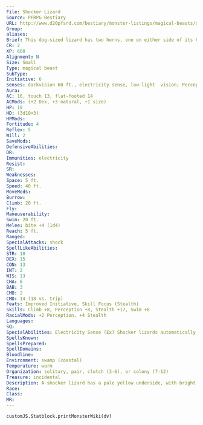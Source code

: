 ```yaml
---
File: Shocker Lizard
Source: PFRPG Bestiary
URL: http://www.d20pfsrd.com/bestiary/monster-listings/magical-beasts/shocker-lizard
Group: 
aliases: 
Brief: This dog-sized lizard has two horns, one on either side of its head, and green scales that crackle with sparks of lightning.
CR: 2
XP: 600
Alignment: N
Size: Small
Type: magical beast
SubType: 
Initiative: 6
Senses: darkvision 60 ft., electricity sense, low-light  vision; Perception +8
Aura: 
AC: 16, touch 13, flat-footed 14
ACMods: (+2 Dex, +3 natural, +1 size)
HP: 19
HD: (3d10+3)
HPMods: 
Fortitude: 4
Reflex: 5
Will: 2
SaveMods: 
DefensiveAbilities: 
DR: 
Immunities: electricity
Resist: 
SR: 
Weaknesses: 
Space: 5 ft.
Speed: 40 ft.
MoveMods: 
Burrow: 
Climb: 20 ft.
Fly: 
Maneuverability: 
Swim: 20 ft.
Melee: bite +4 (1d4)
Reach: 5 ft.
Ranged: 
SpecialAttacks: shock
SpellLikeAbilities: 
STR: 10
DEX: 15
CON: 13
INT: 2
WIS: 13
CHA: 6
BAB: 3
CMB: 2
CMD: 14 (18 vs. trip)
Feats: Improved Initiative, Skill Focus (Stealth)
Skills: Climb +8, Perception +8, Stealth +17, Swim +8
RacialMods: +2 Perception, +4 Stealth
Languages: 
SQ: 
SpecialAbilities: Electricity Sense (Ex) Shocker lizards automatically detect any electrical discharges within 100 feet.  Shock (Su) Shocker lizards can deliver an electrical shock to a single opponent within 5 feet. This attack deals 1d8 points of nonlethal electricity damage to living opponents (Reflex DC 12 half ). This save DC is Constitution-based. Additionally, if two or more shocker lizards are within 20 feet of each other, they can work together to create a lethal shock once every 1d4 rounds. This effect has a radius of 20 feet, centered on any one contributing lizard. All creatures within that radius take 2d8 points of lethal electricity damage for each lizard contributing to the shock, to a maximum of 12d8. A Reflex save (DC 10 + the number of lizards contributing) halves the damage.
SpellsKnown: 
SpellsPrepared: 
SpellDomains: 
Bloodline: 
Environment: swamp (coastal)
Temperature: warm
Organization: solitary, pair, clutch (3-6), or colony (7-12)
Treasure: incidental
Description: A shocker lizard has a pale yellow underside, with bright green scales elsewhere on its 3-foot-long body, and weighs about 25 pounds. Shocker lizards tend toward group living, as their electrical abilities grow in power when they are close to another lizard.  A shocker lizard colony is usually located near a source of water. Once the colony has settled on a location, the lizards become very territorial and attack anything that intrudes on them. A solitary shocker lizard is a timid and hesitant creature-but when several of them gather they become formidable and fearsome opponents capable of killing creatures several times their own size.  A shocker lizard relies on its electricity abilities in combat, and a lizard tends to bite only after its shock has rendered an opponent unconscious, or when the shock seems to have no effect at all. A solitary lizard flees once it delivers its shocks, but if other shocker lizards are nearby, they all hone in on their comrade's discharges and attempt to administer lethal shocks to their foe.  Many have attempted to capture and tame shocker lizards, but this often proves a difficult and painful task. Alone and in captivity, shocker lizards tend to wither and die swiftly unless their keepers spend a lot of time grooming and playing with the lizards to keep them company. Kept in pairs or larger numbers, captive shocker lizards thrive, but their increasing electrical ability makes them more difficult to manage for keepers who aren't themselves immune to electricity.
Race: 
Class: 
MR: 
---
```

```dataviewjs
customJS.Statblock.printMonsterWiki(dv)
```
